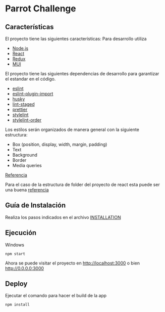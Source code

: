 # Parrot Challenge

## Características
El proyecto tiene las siguientes características:
Para desarrollo utiliza
- [Node.js](https://nodejs.org/en/)
- [React](https://github.com/facebook/react)
- [Redux](https://redux.js.org/introduction/installation)
- [MUI](https://mui.com/)

El proyecto tiene las siguientes dependencias de desarrollo para garantizar el
estandar en el código.

- [eslint](https://github.com/eslint/eslint)
- [eslint-plugin-import](https://github.com/benmosher/eslint-plugin-import)
- [husky](https://github.com/typicode/husky)
- [lint-staged](https://github.com/okonet/lint-staged#readme)
- [prettier](https://prettier.io/docs/en/configuration.html)
- [stylelint](https://stylelint.io/)
- [stylelint-order](https://github.com/hudochenkov/stylelint-order)

Los estilos serán organizados de manera general con la siguiente estructura:
- Box (position, display, width, margin, padding)
- Text
- Background
- Border
- Media queries

[Referencia](https://medium.com/@mciastek/s-css-best-practices-that-you-have-not-yet-known-ba2f6329b5dd)

Para el caso de la estructura de folder del proyecto de react esta puede ser una
buena [referencia](https://www.instagram.com/p/CKLjgarAEh2/)

## Guía de Instalación
Realiza los pasos indicados en el archivo [INSTALLATION](INSTALLATION.md)
## Ejecución
Windows

```shell
npm start
```

Ahora se puede visitar el proyecto en <http://localhost:3000> o bien <http://0.0.0.0:3000>

## Deploy

Ejecutar el comando para hacer el build de la app

```shell
npm install
```

